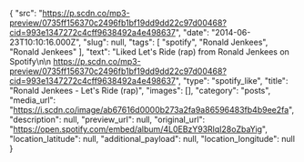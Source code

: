 {
  "src": "https://p.scdn.co/mp3-preview/0735ff156370c2496fb1bf19dd9dd22c97d00468?cid=993e1347272c4cff9638492a4e498637",
  "date": "2014-06-23T10:10:16.000Z",
  "slug": null,
  "tags": [
    "spotify",
    "Ronald Jenkees",
    "Ronald Jenkees"
  ],
  "text": "Liked Let's Ride (rap) from Ronald Jenkees on Spotify\n\n https://p.scdn.co/mp3-preview/0735ff156370c2496fb1bf19dd9dd22c97d00468?cid=993e1347272c4cff9638492a4e498637",
  "type": "spotify_like",
  "title": "Ronald Jenkees - Let's Ride (rap)",
  "images": [],
  "category": "posts",
  "media_url": "https://i.scdn.co/image/ab67616d0000b273a2fa9a86596483fb4b9ee2fa",
  "description": null,
  "preview_url": null,
  "original_url": "https://open.spotify.com/embed/album/4L0EBzY93RlqI28oZbaYig",
  "location_latitude": null,
  "additional_payload": null,
  "location_longitude": null
}
